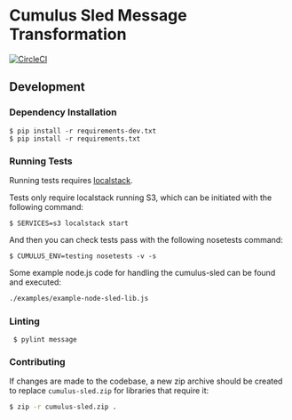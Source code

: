 # Cumulus Sled Message Transformation

[![CircleCI](https://circleci.com/gh/cumulus-nasa/cumulus-sled.svg?style=svg)](https://circleci.com/gh/cumulus-nasa/cumulus-sled)

## Development

### Dependency Installation

    $ pip install -r requirements-dev.txt
    $ pip install -r requirements.txt

### Running Tests

Running tests requires [localstack](https://github.com/localstack/localstack).

Tests only require localstack running S3, which can be initiated with the following command:

```
$ SERVICES=s3 localstack start
```

And then you can check tests pass with the following nosetests command:

```
$ CUMULUS_ENV=testing nosetests -v -s
```

Some example node.js code for handling the cumulus-sled can be found and executed:

```bash
./examples/example-node-sled-lib.js 
```

### Linting

     $ pylint message

### Contributing

If changes are made to the codebase, a new zip archive should be created to replace `cumulus-sled.zip` for libraries that require it:

```bash
$ zip -r cumulus-sled.zip .
```
